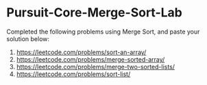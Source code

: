 # Pursuit-Core-Merge-Sort-Lab

Completed the following problems using Merge Sort, and paste your solution below:

1. https://leetcode.com/problems/sort-an-array/
1. https://leetcode.com/problems/merge-sorted-array/
1. https://leetcode.com/problems/merge-two-sorted-lists/
1. https://leetcode.com/problems/sort-list/
